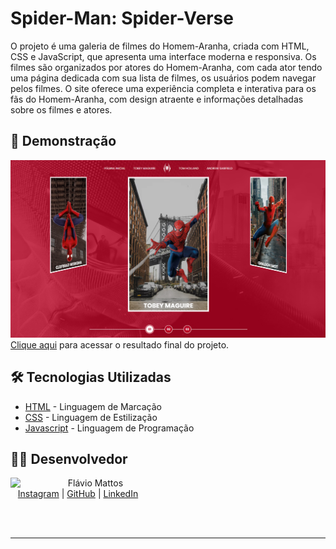 # Spider-Man: Spider-Verse

O projeto é uma galeria de filmes do Homem-Aranha, criada com HTML, CSS e JavaScript, que apresenta uma interface moderna e responsiva. Os filmes são organizados por atores do Homem-Aranha, com cada ator tendo uma página dedicada com sua lista de filmes, os usuários podem navegar pelos filmes. O site oferece uma experiência completa e interativa para os fãs do Homem-Aranha, com design atraente e informações detalhadas sobre os filmes e atores.

## 🚀 Demonstração

![image](assets/images/finalproject.png)
[Clique aqui](linkaqui) para acessar o resultado final do projeto.

## 🛠️ Tecnologias Utilizadas

* [HTML](https://developer.mozilla.org/pt-BR/docs/Web/HTML) - Linguagem de Marcação
* [CSS](https://developer.mozilla.org/pt-BR/docs/Web/CSS) - Linguagem de Estilização
* [Javascript](https://developer.mozilla.org/pt-BR/docs/Web/JavaScript) - Linguagem de Programação

## 👨‍💻 Desenvolvedor
<p>
    <img align=left margin=10 width=80 src="https://avatars.githubusercontent.com/u/80709540?v=4"/>
    <p>&nbsp&nbsp&nbspFlávio Mattos<br>
    &nbsp&nbsp&nbsp<a href="https://www.instagram.com/fflaviomattos/">Instagram</a>&nbsp;|&nbsp;<a href="https://github.com/FlavioMattosDev">GitHub</a>&nbsp;|&nbsp;<a href="https://www.linkedin.com/in/flavio-mattos/">LinkedIn</a>&nbsp;
</p>
<br/><br/>
<p>

---